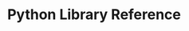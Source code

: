---
title: Python Library Reference

toc_footers:
  -  <%= partial "partials/footer-links" %>

includes:
  - library-reference/introduction.html.md
  - library-reference/brain.html.md
  - library-reference/config.html.md
  - library-reference/simulator.html.md
  - library-reference/predictor.html.md
  - library-reference/logger.html.md
  - library-reference/event.html.md


search: true
---
